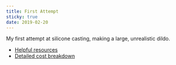```yaml
---
title: First Attempt
sticky: true
date: 2019-02-20
---
```


My first attempt at silicone casting, making a large, unrealistic dildo.


* [Helpful resources]({{site.baseurl}}/toys/resources)
* [Detailed cost breakdown]({{site.baseurl}}/toys/costs)
